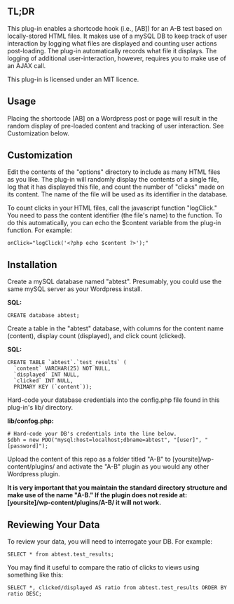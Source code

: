 TL;DR
-----

This plug-in enables a shortcode hook (i.e., [AB]) for an A-B test based on locally-stored HTML files. It makes use of a mySQL DB to keep track of user interaction by logging what files are displayed and counting user actions post-loading. The plug-in automatically records what file it displays. The logging of additional user-interaction, however, requires you to make use of an AJAX call.

This plug-in is licensed under an MIT licence. 

Usage
--------------

Placing the shortcode [AB] on a Wordpress post or page will result in the random display of pre-loaded content and tracking of user interaction. See Customization below. 


Customization
--------------

Edit the contents of the "options" directory to include as many HTML files as you like. The plug-in will randomly display the contents of a single file, log that it has displayed this file, and count the number of "clicks" made on its content. The name of the file will be used as its identifier in the database.

To count clicks in your HTML files, call the javascript function "logClick." You need to pass the content identifier (the file's name) to the function. To do this automatically, you can echo the $content variable from the plug-in function. For example: 

```
onClick="logClick('<?php echo $content ?>');"
```   

Installation 
-------------

Create a mySQL database named "abtest". Presumably, you could use the same mySQL server as your Wordpress install.

**SQL:**
```
CREATE database abtest;
```

Create a table in the "abtest" database, with columns for the content name (content), display count (displayed), and click count (clicked). 

**SQL:**
```
CREATE TABLE `abtest`.`test_results` (
  `content` VARCHAR(25) NOT NULL,
  `displayed` INT NULL,
  `clicked` INT NULL,
  PRIMARY KEY (`content`));
```

Hard-code your database credentials into the config.php file found in this plug-in's lib/ directory. 

**lib/confog.php:**
```
# Hard-code your DB's credentials into the line below. 
$dbh = new PDO("mysql:host=localhost;dbname=abtest", "[user]", "[password]");
```

Upload the content of this repo as a folder titled "A-B" to [yoursite]/wp-content/plugins/ and activate the "A-B" plugin as you would any other Wordpress plugin. 

**It is very important that you maintain the standard directory structure and make use of the name "A-B." If the plugin does not reside at: [yoursite]/wp-content/plugins/A-B/ it will not work.** 


Reviewing Your Data
--------------------

To review your data, you will need to interrogate your DB. For example: 

```
SELECT * from abtest.test_results;
```

You may find it useful to compare the ratio of clicks to views using something like this:

```
SELECT *, clicked/displayed AS ratio from abtest.test_results ORDER BY ratio DESC;
```
